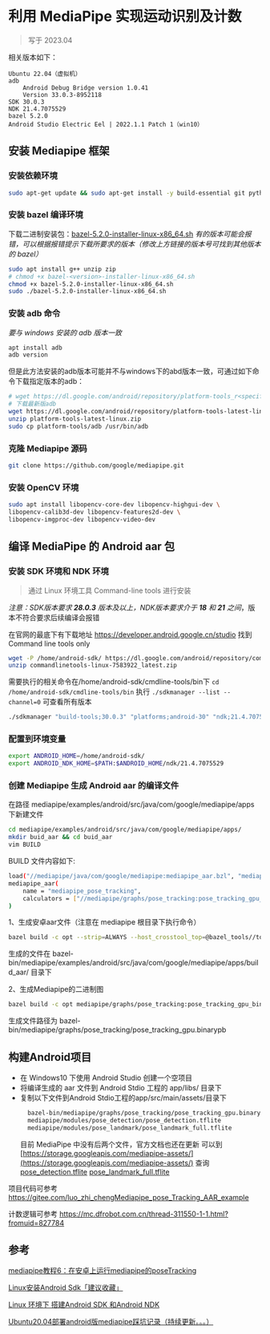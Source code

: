 # 利用 MediaPipe 实现运动识别及计数


> 写于 2023.04

相关版本如下：
```
Ubuntu 22.04（虚拟机）
adb 
	Android Debug Bridge version 1.0.41
	Version 33.0.3-8952118
SDK 30.0.3
NDK 21.4.7075529
bazel 5.2.0
Android Studio Electric Eel | 2022.1.1 Patch 1（win10）
```

## 安装 Mediapipe 框架

### 安装依赖环境

```bash
sudo apt-get update && sudo apt-get install -y build-essential git python zip adb openjdk-8-jdk
```

### 安装 bazel 编译环境

下载二进制安装包：[bazel-5.2.0-installer-linux-x86_64.sh](https://mirrors.huaweicloud.com/bazel/5.2.0/)
_有的版本可能会报错，可以根据报错提示下载所要求的版本（修改上方链接的版本号可找到其他版本的 bazel）_

```bash
sudo apt install g++ unzip zip
# chmod +x bazel-<version>-installer-linux-x86_64.sh
chmod +x bazel-5.2.0-installer-linux-x86_64.sh
sudo ./bazel-5.2.0-installer-linux-x86_64.sh
```

### 安装 adb 命令

_要与 windows 安装的 adb 版本一致_

```bash
apt install adb
adb version
```
但是此方法安装的adb版本可能并不与windows下的abd版本一致，可通过如下命令下载指定版本的adb：

```bash
# wget https://dl.google.com/android/repository/platform-tools_r<specific-version>-linux.zip
# 下载最新版adb
wget https://dl.google.com/android/repository/platform-tools-latest-linux.zip
unzip platform-tools-latest-linux.zip
sudo cp platform-tools/adb /usr/bin/adb
```

### 克隆 Mediapipe 源码

```bash
git clone https://github.com/google/mediapipe.git
```

### 安装 OpenCV 环境

```bash
sudo apt install libopencv-core-dev libopencv-highgui-dev \
libopencv-calib3d-dev libopencv-features2d-dev \
libopencv-imgproc-dev libopencv-video-dev
```

## 编译 MediaPipe 的 Android aar 包

### 安装 SDK 环境和 NDK 环境

> 通过 Linux 环境工具 Command-line tools 进行安装

_注意：SDK版本要求 **28.0.3** 版本及以上，NDK版本要求介于 **18** 和 **21** 之间_，版本不符合要求后续编译会报错

在官网的最底下有下载地址 https://developer.android.google.cn/studio
找到 Command line tools only

```bash
wget -P /home/android-sdk/ https://dl.google.com/android/repository/commandlinetools-linux-7583922_latest.zip
unzip commandlinetools-linux-7583922_latest.zip
```
需要执行的相关命令在/home/android-sdk/cmdline-tools/bin下
`cd /home/android-sdk/cmdline-tools/bin`
执行 `./sdkmanager --list --channel=0` 可查看所有版本

```bash
./sdkmanager "build-tools;30.0.3" "platforms;android-30" "ndk;21.4.7075529"
```

### 配置到环境变量

```bash
export ANDROID_HOME=/home/android-sdk/
export ANDROID_NDK_HOME=$PATH:$ANDROID_HOME/ndk/21.4.7075529
```

### 创建 Mediapipe 生成 Android aar 的编译文件

在路径 mediapipe/examples/android/src/java/com/google/mediapipe/apps 下新建文件

```bash
cd mediapipe/examples/android/src/java/com/google/mediapipe/apps/
mkdir buid_aar && cd buid_aar
vim BUILD
```
BUILD 文件内容如下:

```bash
load("//mediapipe/java/com/google/mediapipe:mediapipe_aar.bzl", "mediapipe_aar")
mediapipe_aar(
	name = "mediapipe_pose_tracking",
	calculators = ["//mediapipe/graphs/pose_tracking:pose_tracking_gpu_deps"],
)
```
1、生成安卓aar文件（注意在 mediapipe 根目录下执行命令）

```bash
bazel build -c opt --strip=ALWAYS --host_crosstool_top=@bazel_tools//tools/cpp:toolchain --fat_apk_cpu=arm64-v8a,armeabi-v7a mediapipe/examples/android/src/java/com/google/mediapipe/apps/build_aar:mediapipe_pose_tracking
```
生成的文件在 bazel-bin/mediapipe/examples/android/src/java/com/google/mediapipe/apps/build_aar/ 目录下

2、生成Mediapipe的二进制图

```bash
bazel build -c opt mediapipe/graphs/pose_tracking:pose_tracking_gpu_binary_graph
```
生成文件路径为 bazel-bin/mediapipe/graphs/pose_tracking/pose_tracking_gpu.binarypb


## 构建Android项目

- 在 Windows10 下使用 Android Studio 创建一个空项目
- 将编译生成的 aar 文件到 Android Stdio 工程的 app/libs/ 目录下
- 复制以下文件到Android Stdio工程的app/src/main/assets/目录下
  ```bash
    bazel-bin/mediapipe/graphs/pose_tracking/pose_tracking_gpu.binarypb
    mediapipe/modules/pose_detection/pose_detection.tflite
    mediapipe/modules/pose_landmark/pose_landmark_full.tflite
  ```
    目前 MediaPipe 中没有后两个文件，官方文档也还在更新
    可以到 [https://storage.googleapis.com/mediapipe-assets/](https://storage.googleapis.com/mediapipe-assets/) 查询
    [pose_detection.tflite](https://storage.googleapis.com/mediapipe-assets/pose_detection.tflite)
    [pose_landmark_full.tflite](https://storage.googleapis.com/mediapipe-assets/pose_landmark_full.tflite)

项目代码可参考 https://gitee.com/luo_zhi_chengMediapipe_pose_Tracking_AAR_example

计数逻辑可参考 https://mc.dfrobot.com.cn/thread-311550-1-1.html?fromuid=827784


## 参考

[mediapipe教程6：在安卓上运行mediapipe的poseTracking](https://blog.csdn.net/luozhichengaichenlei/article/details/117319518)

[Linux安装Android Sdk「建议收藏」](https://cloud.tencent.com/developer/article/2108851)

[Linux 环境下 搭建Android SDK 和Android NDK](https://cloud.tencent.com/developer/article/2188266)

[Ubuntu20.04部署android版mediapipe踩坑记录（持续更新。。。）](https://blog.csdn.net/qq_36577574/article/details/120223281)

